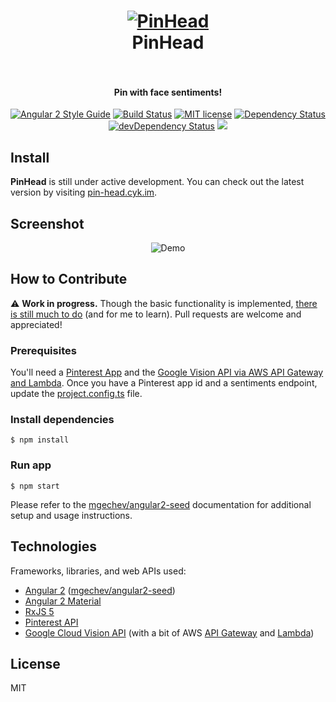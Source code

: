 <h1 align="center">
  <a href="https://pin-head.surge.sh/"><img src="https://cloud.githubusercontent.com/assets/423755/15446269/6aee257e-1ecf-11e6-85a2-28c700964fcc.png" alt="PinHead"></a>
  <br>
  PinHead
  <br>
  <br>
</h1>

<h4 align="center">Pin with face sentiments!</h4>

<p align="center">
 <a href="https://github.com/mgechev/angular2-style-guide"><img src="https://mgechev.github.io/angular2-style-guide/images/badge.svg" alt="Angular 2 Style Guide"></a>
 <a href="https://travis-ci.org/cyk/pin-head"><img src="https://travis-ci.org/cyk/pin-head.svg?branch=master" alt="Build Status"></a>
 <a href="http://opensource.org/licenses/MIT"><img src="http://img.shields.io/badge/license-MIT-brightgreen.svg" alt="MIT license"></a>
 <a href="https://david-dm.org/cyk/pin-head"><img src="https://david-dm.org/cyk/pin-head.svg" alt="Dependency Status"></a>
 <a href="https://david-dm.org/cyk/pin-head#info=devDependencies"><img src="https://david-dm.org/cyk/pin-head/dev-status.svg" alt="devDependency Status"></a>
<a href="#technologies"><img src="https://cloud.githubusercontent.com/assets/423755/15264045/04adfb00-1924-11e6-8fd2-208c7e5d2ffc.png"></a>
</p>

## Install

**PinHead** is still under active development. You can check out the latest version by visiting [pin-head.cyk.im](http://pin-head.cyk.im).

## Screenshot

<p align="center">
	<img src="http://i.imgur.com/QMpj44K.gif" alt="Demo">
</p>

## How to Contribute

:warning: **Work in progress.** Though the basic functionality is implemented, [there is still much to do](https://github.com/cyk/pin-head/issues) (and for me to learn). Pull requests are welcome and appreciated!

### Prerequisites

You'll need a [Pinterest App](https://developers.pinterest.com/apps/) and the [Google Vision API via AWS API Gateway and Lambda](https://gist.github.com/cyk/8ec6481d3dcbe10376f8). Once you have a Pinterest app id and a sentiments endpoint, update the [project.config.ts](https://github.com/cyk/pin-head/blob/master/tools/config/project.config.ts) file.

### Install dependencies

```
$ npm install
```
### Run app

```
$ npm start
```

Please refer to the [mgechev/angular2-seed](http://github.com/mgechev/angular2-seed) documentation for additional setup and usage instructions.

## Technologies

Frameworks, libraries, and web APIs used:

- [Angular 2](https://angular.io/) ([mgechev/angular2-seed](http://github.com/mgechev/angular2-seed))
- [Angular 2 Material](https://github.com/angular/material2)
- [RxJS 5](https://github.com/ReactiveX/rxjs)
- [Pinterest API](https://developers.pinterest.com/docs/getting-started/introduction/)
- [Google Cloud Vision API](https://cloud.google.com/vision/) (with a bit of AWS [API Gateway](https://aws.amazon.com/api-gateway/) and [Lambda](https://aws.amazon.com/lambda/))


## License

MIT
